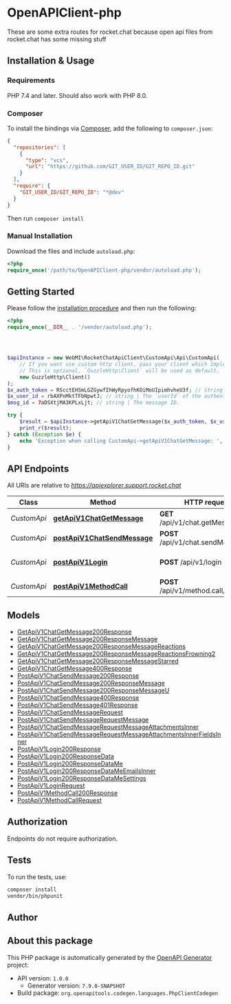 # OpenAPIClient-php

These are some extra routes for rocket.chat because open api files from rocket.chat has some missing stuff


## Installation & Usage

### Requirements

PHP 7.4 and later.
Should also work with PHP 8.0.

### Composer

To install the bindings via [Composer](https://getcomposer.org/), add the following to `composer.json`:

```json
{
  "repositories": [
    {
      "type": "vcs",
      "url": "https://github.com/GIT_USER_ID/GIT_REPO_ID.git"
    }
  ],
  "require": {
    "GIT_USER_ID/GIT_REPO_ID": "*@dev"
  }
}
```

Then run `composer install`

### Manual Installation

Download the files and include `autoload.php`:

```php
<?php
require_once('/path/to/OpenAPIClient-php/vendor/autoload.php');
```

## Getting Started

Please follow the [installation procedure](#installation--usage) and then run the following:

```php
<?php
require_once(__DIR__ . '/vendor/autoload.php');




$apiInstance = new WebMI\RocketChatApiClient\CustomApi\Api\CustomApi(
    // If you want use custom http client, pass your client which implements `GuzzleHttp\ClientInterface`.
    // This is optional, `GuzzleHttp\Client` will be used as default.
    new GuzzleHttp\Client()
);
$x_auth_token = RScctEHSmLGZGywfIhWyRpyofhKOiMoUIpimhvheU3f; // string | The `authToken` of the authenticated user.
$x_user_id = rbAXPnMktTFbNpwtJ; // string | The `userId` of the authenticated user.
$msg_id = 7aDSXtjMA3KPLxLjt; // string | The message ID.

try {
    $result = $apiInstance->getApiV1ChatGetMessage($x_auth_token, $x_user_id, $msg_id);
    print_r($result);
} catch (Exception $e) {
    echo 'Exception when calling CustomApi->getApiV1ChatGetMessage: ', $e->getMessage(), PHP_EOL;
}

```

## API Endpoints

All URIs are relative to *https://apiexplorer.support.rocket.chat*

Class | Method | HTTP request | Description
------------ | ------------- | ------------- | -------------
*CustomApi* | [**getApiV1ChatGetMessage**](docs/Api/CustomApi.md#getapiv1chatgetmessage) | **GET** /api/v1/chat.getMessage | Get Message
*CustomApi* | [**postApiV1ChatSendMessage**](docs/Api/CustomApi.md#postapiv1chatsendmessage) | **POST** /api/v1/chat.sendMessage | Send Message
*CustomApi* | [**postApiV1Login**](docs/Api/CustomApi.md#postapiv1login) | **POST** /api/v1/login | Login with ServiceName and Token
*CustomApi* | [**postApiV1MethodCall**](docs/Api/CustomApi.md#postapiv1methodcall) | **POST** /api/v1/method.call/{method} | Method Call

## Models

- [GetApiV1ChatGetMessage200Response](docs/Model/GetApiV1ChatGetMessage200Response.md)
- [GetApiV1ChatGetMessage200ResponseMessage](docs/Model/GetApiV1ChatGetMessage200ResponseMessage.md)
- [GetApiV1ChatGetMessage200ResponseMessageReactions](docs/Model/GetApiV1ChatGetMessage200ResponseMessageReactions.md)
- [GetApiV1ChatGetMessage200ResponseMessageReactionsFrowning2](docs/Model/GetApiV1ChatGetMessage200ResponseMessageReactionsFrowning2.md)
- [GetApiV1ChatGetMessage200ResponseMessageStarred](docs/Model/GetApiV1ChatGetMessage200ResponseMessageStarred.md)
- [GetApiV1ChatGetMessage400Response](docs/Model/GetApiV1ChatGetMessage400Response.md)
- [PostApiV1ChatSendMessage200Response](docs/Model/PostApiV1ChatSendMessage200Response.md)
- [PostApiV1ChatSendMessage200ResponseMessage](docs/Model/PostApiV1ChatSendMessage200ResponseMessage.md)
- [PostApiV1ChatSendMessage200ResponseMessageU](docs/Model/PostApiV1ChatSendMessage200ResponseMessageU.md)
- [PostApiV1ChatSendMessage400Response](docs/Model/PostApiV1ChatSendMessage400Response.md)
- [PostApiV1ChatSendMessage401Response](docs/Model/PostApiV1ChatSendMessage401Response.md)
- [PostApiV1ChatSendMessageRequest](docs/Model/PostApiV1ChatSendMessageRequest.md)
- [PostApiV1ChatSendMessageRequestMessage](docs/Model/PostApiV1ChatSendMessageRequestMessage.md)
- [PostApiV1ChatSendMessageRequestMessageAttachmentsInner](docs/Model/PostApiV1ChatSendMessageRequestMessageAttachmentsInner.md)
- [PostApiV1ChatSendMessageRequestMessageAttachmentsInnerFieldsInner](docs/Model/PostApiV1ChatSendMessageRequestMessageAttachmentsInnerFieldsInner.md)
- [PostApiV1Login200Response](docs/Model/PostApiV1Login200Response.md)
- [PostApiV1Login200ResponseData](docs/Model/PostApiV1Login200ResponseData.md)
- [PostApiV1Login200ResponseDataMe](docs/Model/PostApiV1Login200ResponseDataMe.md)
- [PostApiV1Login200ResponseDataMeEmailsInner](docs/Model/PostApiV1Login200ResponseDataMeEmailsInner.md)
- [PostApiV1Login200ResponseDataMeSettings](docs/Model/PostApiV1Login200ResponseDataMeSettings.md)
- [PostApiV1LoginRequest](docs/Model/PostApiV1LoginRequest.md)
- [PostApiV1MethodCall200Response](docs/Model/PostApiV1MethodCall200Response.md)
- [PostApiV1MethodCallRequest](docs/Model/PostApiV1MethodCallRequest.md)

## Authorization
Endpoints do not require authorization.

## Tests

To run the tests, use:

```bash
composer install
vendor/bin/phpunit
```

## Author



## About this package

This PHP package is automatically generated by the [OpenAPI Generator](https://openapi-generator.tech) project:

- API version: `1.0.0`
    - Generator version: `7.9.0-SNAPSHOT`
- Build package: `org.openapitools.codegen.languages.PhpClientCodegen`
